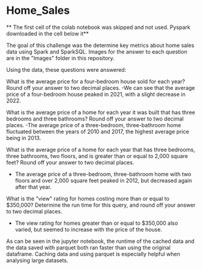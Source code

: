 # Home_Sales
** The first cell of the colab notebook was skipped and not used. Pyspark downloaded in the cell below it**


The goal of this challenge was the determine key metrics about home sales data using Spark and SparkSQL. Images for the answer to each question are in the "Images" folder in this repository.

Using the data, these questions were answered: 

What is the average price for a four-bedroom house sold for each year? Round off your answer to two decimal places.
-We can see that the average price of a four-bedroom house peaked in 2021, with a slight decrease in 2022. 


What is the average price of a home for each year it was built that has three bedrooms and three bathrooms? Round off your answer to two decimal places.
-The average price of a three-bedroom, three-bathroom home fluctuated between the years of 2010 and 2017, the highest average price being in 2013. 

What is the average price of a home for each year that has three bedrooms, three bathrooms, two floors, and is greater than or equal to 2,000 square feet? Round off your answer to two decimal places.
- The average price of a three-bedroom, three-bathroom home with two floors and over 2,000 square feet peaked in 2012, but decreased again after that year.

What is the "view" rating for homes costing more than or equal to $350,000? Determine the run time for this query, and round off your answer to two decimal places.
- The view rating for homes greater than or equal to $350,000 also varied, but seemed to increase with the price of the house. 

As can be seen in the jupyter notebook, the runtime of the cached data and the data saved with parquet both ran faster than using the original dataframe. Caching data and using parquet is especially helpful when analysing large datasets. 
